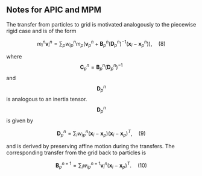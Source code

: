 ## Notes for APIC and MPM

The transfer from particles to grid is motivated analogously to the piecewise rigid case and is of the form

$$ m_i^n \mathbf{v} _i^n = \sum _{p} w _{ip}^n m_p \left( \mathbf{v}_p^n + \mathbf{B}_p^n \left( \mathbf{D}_p^n \right)^{-1} \left( \mathbf{x}_i - \mathbf{x}_p^n \right) \right), \quad (8) $$

where $$\mathbf{C}_p^n = \mathbf{B}_p^n \left( \mathbf{D}_p^n \right)^{-1}$$ and $$\mathbf{D}_p^n$$ is analogous to an inertia tensor. $$\mathbf{D}_p^n$$ is given by

$$ \mathbf{D} _p^n = \sum _{i} w _{ip}^n \left( \mathbf{x}_i - \mathbf{x}_p \right) \left( \mathbf{x}_i - \mathbf{x}_p \right)^T ,\quad(9) $$

and is derived by preserving affine motion during the transfers. The corresponding transfer from the grid back to particles is

$$ \mathbf{B} _p^{n+1} = \sum _{i} w _{ip}^{n+1} \mathbf{v}_i^n \left( \mathbf{x}_i - \mathbf{x}_p \right)^T. \quad (10) $$


<!--
# Games201 Notes

For PK1 stress, it has the definition that $$[df]=[PK_1] \circ [n_0] \cdot dA_0$$ on a give surface with respect to initial rest state.

Meanwhile, for the same surface, $$dE = \vec{df} \cdot \vec{dx},$$ so $$[df] = [\frac{\partial E}{\partial F}] \circ [\frac{\partial F}{\partial x}]=dV_0 \cdot [PK_1] \circ [\frac{\partial F}{\partial x}].$$

Does $$[n_0] \cdot dA_0 = dV_0 [\frac{\partial F}{\partial x}] ~~~~ (1) ~~~ ?$$

$$[L]=[F][L_0] ~~ and ~~ [L']=[F'][L_0] \rightarrow [dL]=[dF][L_0]$$

$$[dL]=[dF][L_0]=[\frac{\partial F}{\partial x}][dx]^\mathsf{T}[L_0]$$

However, it should hold that $$[dL] = [dx],$$ thinking about the surface deformation difference should the same as surface position displacemnet.

So $$[\frac{\partial F}{\partial x}] = \frac{[dx]}{\vec{dx}\cdot\vec{L_0}}.$$

When $$dV_0/dA_0 = |L_0| ~~~~ ([L_0]=|L_0|[n_0]$$ so that it gives correct volume), only if $$[dx]$$ in the same direction as $$[n_0]$$ can (1) holds,  think about why? One cue might be that the surface direction can be chosen arbitrarily, but solely for $$dE=\vec{df}\cdot\vec{dx}$$ has no indication for surface direction (the same force and displacement can resulte the same amount of work regardless which surface direction it is rotated), then it is somehow specific.
-->



<!--
# SPACE STYLE DRAGON SCENE ANIMATION

A WebGL-based Chinese dragon animation with STL loader and GLSL shader imposed via Three.js. 

## Table of Contents

- [Features](#features)
- [Dependency](#dependency) 
- [Demo](#demo)
<!-- - [Usage](#usage) -->
<!-- [Contributing](#contributing) -->
<!-- [License](#license) -->
<!-- [Acknowledgements](#acknowledgements) -->

<!--
## Features

- webGL-based 3D rendering
- STL model loader
- ShaderFrog and GLSL-type shaders
- three.js for web3D
- Mathematically formulated dynamic shader
- parametrized 3D curve animation

## Dependency

* three.js r71

* shaderfrog-runtime.min.js

* STLLoader.js

### Standard
* ES6 


## Project 
[https://furkathertaha.github.io/assets/threeJS/sf/long2.html](https://furkathertaha.github.io/assets/threeJS/sf/long2.html)

## THREE.js code 
[https://furkathertaha.github.io/assets/threeJS/sf/test2.js](https://furkathertaha.github.io/assets/threeJS/sf/test2.js)
## GL shader code (GLSL)

[Dragon head & tail](https://furkathertaha.github.io/assets/threeJS/sf/MeronSoda_s_BRDF.json) &emsp;
[Dragon body](https://furkathertaha.github.io/assets/threeJS/sf/MeronSoda_s_BRDF_copper.json) &emsp;
[Dragon claw](https://furkathertaha.github.io/assets/threeJS/sf/MeronSoda_s_BRDF_red.json) &emsp;
[Star1](https://furkathertaha.github.io/assets/threeJS/sf/Fork_of_New_Composed_Shader.json) &emsp;
[Star2](https://furkathertaha.github.io/assets/threeJS/sf/Sun.json) &emsp;
[Background](https://furkathertaha.github.io/assets/threeJS/sf/Star_Field.json) &emsp;
[Cosmic dust](https://furkathertaha.github.io/assets/threeJS/sf/dash/0.json) &emsp;

[Robotic metal](https://furkathertaha.github.io/assets/threeJS/sf/Funny_Bunny.json)

## models (STL)
[Dragon Head](https://furkathertaha.github.io/assets/threeJS/sf/tou.stl) $~~~$
[Dragon Body](https://furkathertaha.github.io/assets/threeJS/sf/bodyy.stl) $~~~$
[Dragon Claw](https://furkathertaha.github.io/assets/threeJS/sf/jiao.stl) $~~~$
[Dragon Tail](https://furkathertaha.github.io/assets/threeJS/sf/wei.stl)
## textures (png)
[Cosmic Dust](https://furkathertaha.github.io/assets/threeJS/sf/thumb_contrast-noise.png)

## Video (mp4)
[screengrab1](https://furkathertaha.github.io/assets/videos/long2.mp4) `   `
[screengrab2](https://furkathertaha.github.io/assets/videos/long1.mp4)

## Presentation (pdf)
[presentation]() `   `
[document]()
##

<span style="font-size: 20px;">[My GitHub Projects!](https://github.com/Furkath)</span>

<a style="font-size: 30px;" href="https://github.com/Furkath">My GitHub Projects!</a>

<font size = '3'> [My GitHub Projects!](https://github.com/Furkath) </font>
 
## Demo

![try](https://github.com/Furkathertaha/personal_cdn/blob/main/l2.gif)

&nbsp; <img src="https://github.com/Furkathertaha/personal_cdn/blob/main/l2.gif" alt="demo1" width="480"  /> `   ` <img src="https://github.com/Furkathertaha/personal_cdn/blob/main/l1.gif" alt="demo2" width="480"  /> 

-Screen Shots:

&emsp; &emsp;  &emsp; &emsp; <img src="https://github.com/Furkathertaha/personal_cdn/blob/main/l2.png" alt="demo3" width="400" />  `     `   <img src="https://github.com/Furkathertaha/personal_cdn/blob/main/l1.png" alt="demo4" width="400"  />
-->
